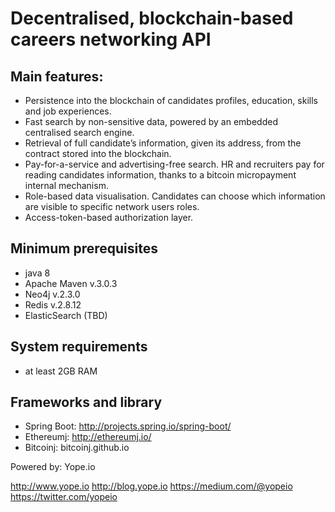 # Decentralised, blockchain-based careers networking API

## Main features:
* Persistence into the blockchain of candidates profiles, education, skills and job experiences.
* Fast search by non-sensitive data, powered by an embedded centralised search engine.
* Retrieval of full candidate’s information, given its address, from the contract stored into the blockchain.
* Pay-for-a-service and advertising-free search. HR and recruiters pay for reading candidates information, thanks to a bitcoin micropayment internal mechanism.
* Role-based data visualisation. Candidates can choose which information are visible to specific network users roles.
* Access-token-based authorization layer.

## Minimum prerequisites
* java 8
* Apache Maven v.3.0.3
* Neo4j v.2.3.0
* Redis v.2.8.12
* ElasticSearch (TBD)

## System requirements
* at least 2GB RAM

## Frameworks and library
* Spring Boot: http://projects.spring.io/spring-boot/
* Ethereumj: http://ethereumj.io/
* Bitcoinj: bitcoinj.github.io


Powered by: Yope.io

http://www.yope.io
http://blog.yope.io
https://medium.com/@yopeio
https://twitter.com/yopeio